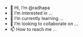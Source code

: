 - 👋 Hi, I’m @radhapa
- 👀 I’m interested in ...
- 🌱 I’m currently learning ...
- 💞️ I’m looking to collaborate on ...
- 📫 How to reach me ...

<!---
radhapa/radhapa is a ✨ special ✨ repository because its `README.md` (this file) appears on your GitHub profile.
You can click the Preview link to take a look at your changes.
--->
